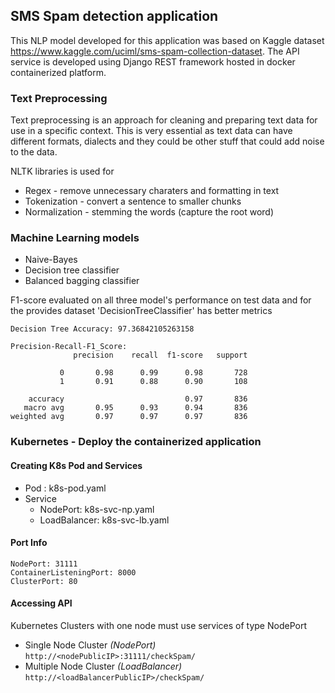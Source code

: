 ## SMS Spam detection application
This NLP model developed for this application was based on Kaggle dataset
https://www.kaggle.com/uciml/sms-spam-collection-dataset. The API service is developed using 
Django REST framework hosted in docker containerized platform.

### Text Preprocessing
Text preprocessing is an approach for cleaning and preparing text data for use in a specific context.
This is very essential as text data can have different formats, dialects and they could be
other stuff that could add noise to the data.

NLTK libraries is used for
+ Regex - remove unnecessary charaters and formatting in text
+ Tokenization - convert a sentence to smaller chunks
+ Normalization - stemming the words (capture the root word)

### Machine Learning models
+ Naive-Bayes
+ Decision tree classifier
+ Balanced bagging classifier

F1-score evaluated on all three model's performance on test data and for the provides
dataset 'DecisionTreeClassifier' has better metrics
```
Decision Tree Accuracy: 97.36842105263158

Precision-Recall-F1_Score:
              precision    recall  f1-score   support

           0       0.98      0.99      0.98       728
           1       0.91      0.88      0.90       108

    accuracy                           0.97       836
   macro avg       0.95      0.93      0.94       836
weighted avg       0.97      0.97      0.97       836
```

### Kubernetes - Deploy the containerized application
#### Creating K8s Pod and Services
+ Pod : k8s-pod.yaml
+ Service
  + NodePort: k8s-svc-np.yaml
  + LoadBalancer: k8s-svc-lb.yaml

#### Port Info
```shell
NodePort: 31111
ContainerListeningPort: 8000
ClusterPort: 80
```

#### Accessing API
Kubernetes Clusters with one node must use services of type NodePort
* Single Node Cluster _(NodePort)_ `http://<nodePublicIP>:31111/checkSpam/`
* Multiple Node Cluster _(LoadBalancer)_ `http://<loadBalancerPublicIP>/checkSpam/`
